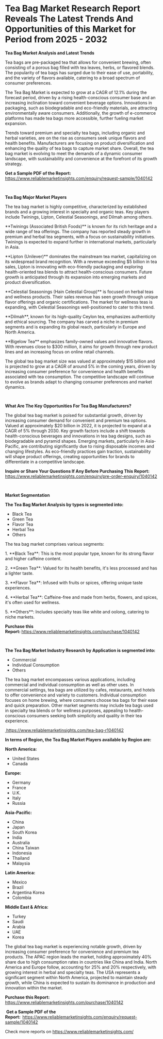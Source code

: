 <p><h1>Tea Bag Market Research Report Reveals The Latest Trends And Opportunities of this Market for Period from 2025 - 2032</h1></p><p><strong>Tea Bag Market Analysis and Latest Trends</strong></p>
<p><p>Tea bags are pre-packaged tea that allows for convenient brewing, often consisting of a porous bag filled with tea leaves, herbs, or flavored blends. The popularity of tea bags has surged due to their ease of use, portability, and the variety of flavors available, catering to a broad spectrum of consumer preferences.</p><p>The Tea Bag Market is expected to grow at a CAGR of 12.1% during the forecast period, driven by a rising health-conscious consumer base and an increasing inclination toward convenient beverage options. Innovations in packaging, such as biodegradable and eco-friendly materials, are attracting environmentally aware consumers. Additionally, the growth of e-commerce platforms has made tea bags more accessible, further fueling market expansion.</p><p>Trends toward premium and specialty tea bags, including organic and herbal varieties, are on the rise as consumers seek unique flavors and health benefits. Manufacturers are focusing on product diversification and enhancing the quality of tea bags to capture market share. Overall, the tea bag market is evolving to meet the demands of a dynamic consumer landscape, with sustainability and convenience at the forefront of its growth strategy.</p></p>
<p><strong>Get a Sample PDF of the Report:&nbsp;</strong> <a href="https://www.reliablemarketinsights.com/enquiry/request-sample/1040142?utm_campaign=2111&utm_medium=2&utm_source=Github&utm_content=ia&utm_term=07042025&utm_id=tea-bag">https://www.reliablemarketinsights.com/enquiry/request-sample/1040142</a></p>
<p>&nbsp;</p>
<p><strong>Tea Bag Major Market Players</strong></p>
<p><p>The tea bag market is highly competitive, characterized by established brands and a growing interest in specialty and organic teas. Key players include Twinings, Lipton, Celestial Seasonings, and Dilmah among others.</p><p>**Twinings (Associated British Foods)** is known for its rich heritage and a wide range of tea offerings. The company has reported steady growth in premium and herbal tea segments, with a focus on sustainability initiatives. Twinings is expected to expand further in international markets, particularly in Asia.</p><p>**Lipton (Unilever)** dominates the mainstream tea market, capitalizing on its widespread brand recognition. With a revenue exceeding $5 billion in tea sales, Lipton is innovating with eco-friendly packaging and exploring health-oriented tea blends to attract health-conscious consumers. Future growth is anticipated through its expansion into emerging markets and product diversification.</p><p>**Celestial Seasonings (Hain Celestial Group)** is focused on herbal teas and wellness products. Their sales revenue has seen growth through unique flavor offerings and organic certifications. The market for wellness teas is expanding, with Celestial Seasonings well-positioned to cater to this trend.</p><p>**Dilmah**, known for its high-quality Ceylon tea, emphasizes authenticity and ethical sourcing. The company has carved a niche in premium segments and is expanding its global reach, particularly in Europe and North America.</p><p>**Bigelow Tea** emphasizes family-owned values and innovative flavors. With revenues close to $300 million, it aims for growth through new product lines and an increasing focus on online retail channels.</p><p>The global tea bag market size was valued at approximately $15 billion and is projected to grow at a CAGR of around 5% in the coming years, driven by increasing consumer preference for convenience and health benefits associated with tea consumption. The competitive landscape will continue to evolve as brands adapt to changing consumer preferences and market dynamics.</p></p>
<p>&nbsp;</p>
<p><strong>What Are The Key Opportunities For Tea Bag Manufacturers?</strong></p>
<p><p>The global tea bag market is poised for substantial growth, driven by increasing consumer demand for convenient and premium tea options. Valued at approximately $20 billion in 2022, it is projected to expand at a CAGR of 5% through 2030. Key growth factors include a shift towards health-conscious beverages and innovations in tea bag designs, such as biodegradable and pyramid shapes. Emerging markets, particularly in Asia-Pacific, are contributing significantly due to rising disposable incomes and changing lifestyles. As eco-friendly practices gain traction, sustainability will shape product offerings, creating opportunities for brands to differentiate in a competitive landscape.</p></p>
<p><strong>Inquire or Share Your Questions If Any Before Purchasing This Report:</strong> <a href="https://www.reliablemarketinsights.com/enquiry/pre-order-enquiry/1040142?utm_campaign=2111&utm_medium=2&utm_source=Github&utm_content=ia&utm_term=07042025&utm_id=tea-bag">https://www.reliablemarketinsights.com/enquiry/pre-order-enquiry/1040142</a></p>
<p>&nbsp;</p>
<p><strong>Market Segmentation</strong></p>
<p><strong>The Tea Bag Market Analysis by types is segmented into:</strong></p>
<p><ul><li>Black Tea</li><li>Green Tea</li><li>Flavor Tea</li><li>Herbal Tea</li><li>Others</li></ul></p>
<p><p>The tea bag market comprises various segments: </p><p>1. **Black Tea**: This is the most popular type, known for its strong flavor and higher caffeine content.  </p><p>2. **Green Tea**: Valued for its health benefits, it's less processed and has a lighter taste.  </p><p>3. **Flavor Tea**: Infused with fruits or spices, offering unique taste experiences.  </p><p>4. **Herbal Tea**: Caffeine-free and made from herbs, flowers, and spices, it's often used for wellness.  </p><p>5. **Others**: Includes specialty teas like white and oolong, catering to niche markets.</p></p>
<p><strong>Purchase this Report:&nbsp;</strong><a href="https://www.reliablemarketinsights.com/purchase/1040142?utm_campaign=2111&utm_medium=2&utm_source=Github&utm_content=ia&utm_term=07042025&utm_id=tea-bag">https://www.reliablemarketinsights.com/purchase/1040142</a></p>
<p>&nbsp;</p>
<p><strong>The Tea Bag Market Industry Research by Application is segmented into:</strong></p>
<p><ul><li>Commercial</li><li>Individual Consumption</li><li>Others</li></ul></p>
<p><p>The tea bag market encompasses various applications, including commercial and individual consumption as well as other uses. In commercial settings, tea bags are utilized by cafes, restaurants, and hotels to offer convenience and variety to customers. Individual consumption focuses on home brewing, where consumers choose tea bags for their ease and quick preparation. Other market segments may include tea bags used in specialty tea blends or for wellness purposes, appealing to health-conscious consumers seeking both simplicity and quality in their tea experience.</p></p>
<p><a href="https://www.reliablemarketinsights.com/tea-bag-r1040142?utm_campaign=2111&utm_medium=2&utm_source=Github&utm_content=ia&utm_term=07042025&utm_id=tea-bag">&nbsp;https://www.reliablemarketinsights.com/tea-bag-r1040142</a></p>
<p><strong>In terms of Region, the Tea Bag Market Players available by Region are:</strong></p>
<p>
    <p> <strong> North America: </strong>
        <ul>
            <li>United States</li>
            <li>Canada</li>
        </ul>
        </p> 
    <p> <strong> Europe: </strong>
        <ul>
            <li>Germany</li>
            <li>France</li>
            <li>U.K.</li>
            <li>Italy</li>
            <li>Russia</li>
        </ul>
        </p> 
    <p> <strong> Asia-Pacific: </strong>
        <ul>
            <li>China</li>
            <li>Japan</li>
            <li>South Korea</li>
            <li>India</li>
            <li>Australia</li>
            <li>China Taiwan</li>
            <li>Indonesia</li>
            <li>Thailand</li>
            <li>Malaysia</li>
        </ul>
        </p> 
    <p> <strong> Latin America: </strong>
        <ul>
            <li>Mexico</li>
            <li>Brazil</li>
            <li>Argentina Korea</li>
            <li>Colombia</li>
        </ul>
        </p> 
    <p> <strong> Middle East & Africa: </strong>
        <ul>
            <li>Turkey</li>
            <li>Saudi</li>
            <li>Arabia</li>
            <li>UAE</li>
            <li>Korea</li>
        </ul>
    </p>
    </p>
<p><p>The global tea bag market is experiencing notable growth, driven by increasing consumer preference for convenience and premium tea products. The APAC region leads the market, holding approximately 40% share due to high consumption rates in countries like China and India. North America and Europe follow, accounting for 25% and 20% respectively, with growing interest in herbal and specialty teas. The USA represents a significant segment within North America, projected to maintain steady growth, while China is expected to sustain its dominance in production and innovation within the market.</p></p>
<p><strong>Purchase this Report: </strong><a href="https://www.reliablemarketinsights.com/purchase/1040142?utm_campaign=2111&utm_medium=2&utm_source=Github&utm_content=ia&utm_term=07042025&utm_id=tea-bag">https://www.reliablemarketinsights.com/purchase/1040142</a></p>
<p>&nbsp;<strong>Get a Sample PDF of the Report:&nbsp;&nbsp;</strong><a href="https://www.reliablemarketinsights.com/enquiry/request-sample/1040142?utm_campaign=2111&utm_medium=2&utm_source=Github&utm_content=ia&utm_term=07042025&utm_id=tea-bag">https://www.reliablemarketinsights.com/enquiry/request-sample/1040142</a></p>
<p><strong></strong></p>
<p>Check more reports on <a href="https://www.reliablemarketinsights.com/?utm_campaign=2111&utm_medium=2&utm_source=Github&utm_content=ia&utm_term=07042025&utm_id=tea-bag">https://www.reliablemarketinsights.com/</a></p>